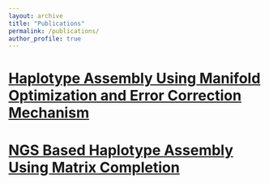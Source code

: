 ```yaml
---
layout: archive
title: "Publications"
permalink: /publications/
author_profile: true
---
```





[Haplotype Assembly Using Manifold Optimization and Error Correction Mechanism](https://ieeexplore.ieee.org/document/8686170)
======


[NGS Based Haplotype Assembly Using Matrix Completion](https://journals.plos.org/plosone/article?id=10.1371/journal.pone.0214455)
======
